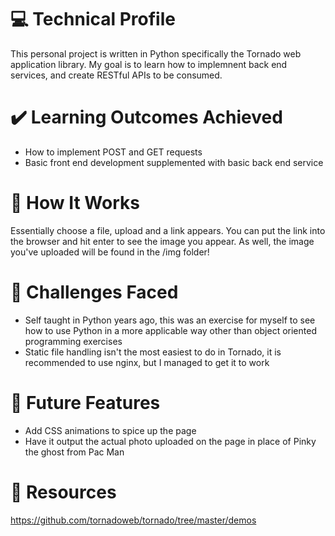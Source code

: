 # :computer: Technical Profile
This personal project is written in Python specifically the Tornado web application library. My goal is to learn how to implemnent back end services, and create RESTful APIs to be consumed.

# :heavy_check_mark: Learning Outcomes Achieved
- How to implement POST and GET requests
- Basic front end development supplemented with basic back end service

# :notebook_with_decorative_cover: How It Works
Essentially choose a file, upload and a link appears. You can put the link into the browser and hit enter to see the image you appear. As well, the image you've uploaded will be found in the /img folder!

# :triangular_flag_on_post: Challenges Faced
- Self taught in Python years ago, this was an exercise for myself to see how to use Python in a more applicable way other than object oriented programming exercises
- Static file handling isn't the most easiest to do in Tornado, it is recommended to use nginx, but I managed to get it to work

# :gem: Future Features
- Add CSS animations to spice up the page
- Have it output the actual photo uploaded on the page in place of Pinky the ghost from Pac Man

# :book: Resources
https://github.com/tornadoweb/tornado/tree/master/demos
